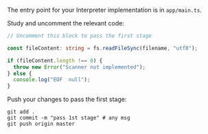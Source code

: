 The entry point for your Interpreter implementation is in `app/main.ts`.

Study and uncomment the relevant code: 

```typescript
// Uncomment this block to pass the first stage

const fileContent: string = fs.readFileSync(filename, "utf8");

if (fileContent.length !== 0) {
  throw new Error("Scanner not implemented");
} else {
  console.log("EOF  null");
}
```

Push your changes to pass the first stage:

```
git add .
git commit -m "pass 1st stage" # any msg
git push origin master
```
